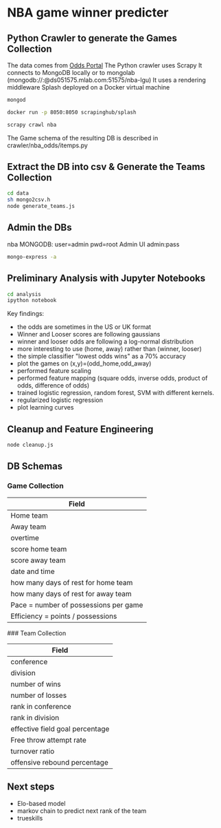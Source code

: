 # NBA game winner predicter
## Python Crawler to generate the Games Collection
The data comes from [Odds Portal](http://www.oddsportal.com/basketball/usa)
The Python crawler uses Scrapy
It connects to MongoDB locally or to mongolab (mongodb://<dbuser>:<dbpassword>@ds051575.mlab.com:51575/nba-lgu)
It uses a rendering middleware Splash deployed on a Docker virtual machine

```bash
mongod
```
```bash
docker run -p 8050:8050 scrapinghub/splash
```
```bash
scrapy crawl nba
```

The Game schema of the resulting DB is described in crawler/nba_odds/itemps.py

## Extract the DB into csv & Generate the Teams Collection
```bash
cd data
sh mongo2csv.h
node generate_teams.js
```

## Admin the DBs
nba MONGODB: user=admin pwd=root
Admin UI admin:pass
```bash
mongo-express -a
```

## Preliminary Analysis with Jupyter Notebooks
```bash
cd analysis
ipython notebook
```
Key findings:
- the odds are sometimes in the US or UK format
- Winner and Looser scores are following gaussians
- winner and looser odds are following a log-normal distribution
- more interesting to use (home, away) rather than (winner, looser)
- the simple classifier "lowest odds wins" as a 70% accuracy
- plot the games on (x,y)=(odd_home,odd_away)
- performed feature scaling
- performed feature mapping (square odds, inverse odds, product of odds, difference of odds)
- trained logistic regression, random forest, SVM with different kernels.
- regularized logistic regression
- plot learning curves

## Cleanup and Feature Engineering
```bash
node cleanup.js
```

## DB Schemas
### Game Collection

|Field|
|-----|
Home team |
Away team |
overtime |
score home team |
score away team |
date and time |
how many days of rest for home team |
how many days of rest for away team |
Pace = number of possessions per game |
Efficiency = points / possessions |

### Team Collection

|Field|
|-----|
conference |
division |
number of wins |
number of losses |
rank in conference |
rank in division |
effective field goal percentage |
Free throw attempt rate |
turnover ratio |
offensive rebound percentage |

## Next steps

- Elo-based model
- markov chain to predict next rank of the team
- trueskills
